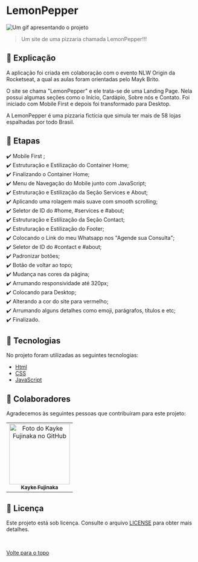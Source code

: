 # LemonPepper

<img src="./assets/img/Animação.gif" alt="Um gif apresentando o projeto">

>  Um site de uma pizzaria chamada LemonPepper!!!

## :page_facing_up: Explicação

A aplicação foi criada em colaboração com o evento NLW Origin da Rocketseat, a qual as aulas foram orientadas pelo Mayk Brito.

O site se chama "LemonPepper" e ele trata-se de uma Landing Page. Nela possui algumas seções como o Início, Cardápio, Sobre nós e Contato. Foi iniciado com Mobile First e depois foi transformado para Desktop.

A LemonPepper é uma pizzaria fictícia que simula ter mais de 58 lojas espalhadas por todo Brasil. 

## :dart: Etapas ##

:heavy_check_mark: Mobile First ;\
:heavy_check_mark: Estruturação e Estilização do Container Home;\
:heavy_check_mark: Finalizando o Container Home;\
:heavy_check_mark: Menu de Navegação do Mobile junto com JavaScript;\
:heavy_check_mark: Estruturação e Estilização da Seção Services e About;\
:heavy_check_mark: Aplicando uma rolagem mais suave com smooth scrolling;\
:heavy_check_mark: Seletor de ID do #home, #services e #about;\
:heavy_check_mark: Estruturação e Estilização da Seção Contact;\
:heavy_check_mark: Estruturação e Estilização do Footer;\
:heavy_check_mark: Colocando o Link do meu Whatsapp nos "Agende sua Consulta";\
:heavy_check_mark: Seletor de ID do #contact e #about;\
:heavy_check_mark: Padronizar botões;\
:heavy_check_mark: Botão de voltar ao topo;\
:heavy_check_mark: Mudança nas cores da página;\
:heavy_check_mark: Arrumando responsividade até 320px;\
:heavy_check_mark: Colocando para Desktop;\
:heavy_check_mark: Alterando a cor do site para vermelho;\
:heavy_check_mark: Arrumando alguns detalhes como emoji, parágrafos, títulos e etc;\
:heavy_check_mark: Finalizado.

## :rocket: Tecnologias ##

No projeto foram utilizadas as seguintes tecnologias:

- [Html](https://developer.mozilla.org/pt-BR/docs/Web/HTML/Element/html/)  
- [CSS](https://developer.mozilla.org/pt-BR/docs/Web/CSS)  
- [JavaScript](https://developer.mozilla.org/pt-BR/docs/Web/JavaScript) 

## 🤝 Colaboradores

Agradecemos às seguintes pessoas que contribuíram para este projeto:

<table>
  <tr>
    <td align="center">
      <a href="#">
        <img src="https://avatars.githubusercontent.com/u/98772000?s=400&u=80de9af672be7f75cc7a546838552cf63d5b82fe&v=4" width="160px;" alt="Foto do Kayke Fujinaka no GitHub"/><br>
        <sub>
          <b>Kayke Fujinaka</b>
        </sub>
      </a>
    </td>
  </tr>
</table>

## 📝 Licença

Este projeto está sob licença. Consulte o arquivo [LICENSE](LICENSE.md) para obter mais detalhes.

&#xa0;

<a href="#top">Volte para o topo</a>
